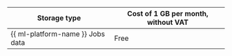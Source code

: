 | Storage type | Cost of 1 GB per month, without VAT |
--- | --- 
| {{ ml-platform-name }} Jobs data | Free | 